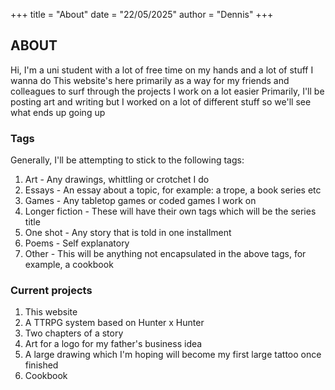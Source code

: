 +++
title = "About"
date = "22/05/2025"
author = "Dennis"
+++

## ABOUT

Hi, I'm a uni student with a lot of free time on my hands and a lot of stuff I wanna do
This website's here primarily as a way for my friends and colleagues to surf through the projects I work on a lot easier
Primarily, I'll be posting art and writing but I worked on a lot of different stuff so we'll see what ends up going up

### Tags

Generally, I'll be attempting to stick to the following tags:

1. Art - Any drawings, whittling or crotchet I do
2. Essays - An essay about a topic, for example: a trope, a book series etc
3. Games - Any tabletop games or coded games I work on
4. Longer fiction - These will have their own tags which will be the series title
5. One shot - Any story that is told in one installment
6. Poems - Self explanatory
7. Other - This will be anything not encapsulated in the above tags, for example, a cookbook

### Current projects

1. This website
2. A TTRPG system based on Hunter x Hunter
3. Two chapters of a story
4. Art for a logo for my father's business idea
5. A large drawing which I'm hoping will become my first large tattoo once finished
6. Cookbook